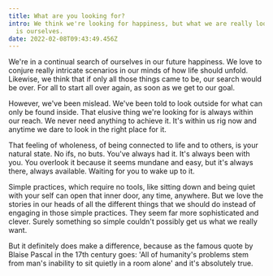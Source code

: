 ```yaml
---
title: What are you looking for?
intro: We think we're looking for happiness, but what we are really looking for
  is ourselves.
date: 2022-02-08T09:43:49.456Z
---
```

We're in a continual search of ourselves in our future happiness. We love to conjure really intricate scenarios in our minds of how life should unfold. Likewise, we think that if only all those things came to be, our search would be over. For all to start all over again, as soon as we get to our goal.

However, we've been mislead. We've been told to look outside for what can only be found inside. That elusive thing we're looking for is always within our reach. We never need anything to achieve it. It's within us rig now and anytime we dare to look in the right place for it.

That feeling of wholeness, of being connected to life and to others, is your natural state. No ifs, no buts. You've always had it. It's always been with you. You overlook it because it seems mundane and easy, but it's always there, always available. Waiting for you to wake up to it.

Simple practices, which require no tools, like sitting down and being quiet with your self can open that inner door, any time, anywhere. But we love the stories in our heads of all the different things that we should do instead of engaging in those simple practices. They seem far more sophisticated and clever. Surely something so simple couldn't possibly get us what we really want.

But it definitely does make a difference, because as the famous quote by Blaise Pascal in the 17th century goes: 'All of humanity's problems stem from man's inability to sit quietly in a room alone' and it's absolutely true.
